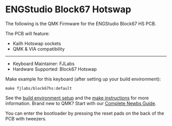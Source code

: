 # ENGStudio Block67 Hotswap

The following is the QMK Firmware for the ENGStudio Block67 HS PCB. 

The PCB will feature:
* Kailh Hotswap sockets
* QMK & VIA compatibility

---

* Keyboard Maintainer: FJLabs
* Hardware Supported: Block67 Hotswap

Make example for this keyboard (after setting up your build environment):

    make fjlabs/block67hs:default

See the [build environment setup](https://docs.qmk.fm/#/getting_started_build_tools) and the [make instructions](https://docs.qmk.fm/#/getting_started_make_guide) for more information. Brand new to QMK? Start with our [Complete Newbs Guide](https://docs.qmk.fm/#/newbs).

You can enter the bootloader by pressing the reset pads on the back of the PCB with tweezers.
